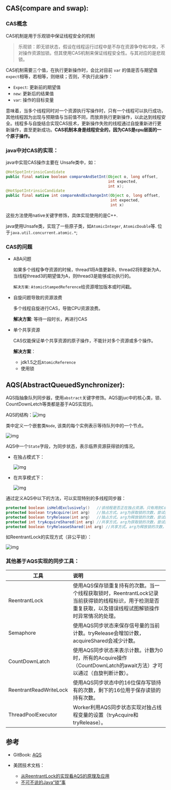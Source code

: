 ## CAS(compare and swap):

### CAS概念

CAS机制是用于乐观锁中保证线程安全的机制

> 乐观锁：即无锁状态，假设在线程运行过程中是不存在资源争夺和冲突，不对操作资源加锁。但其使用CAS机制来保证线程安全性。与其对应的是悲观锁。

CAS机制需要三个值，在执行更新操作时，会比对目前 `var` 的值是否与期望值 `expect`相等，若相等，则继续；否则，不执行此操作：

- `Expect`: 更新前的期望值
- `new`: 更新后的结果值
- `var`: 操作的目标变量

意味着，当多个线程同时对一个资源执行写操作时，只有一个线程可以执行成功，其他线程因为出现与预期值与当前值不同，而放弃执行更新操作，以此达到线程安全。线程多与自旋结合实现CAS技术，更新操作失败的线程通过自旋重新进行更新操作，直至更新成功。**CAS机制本身是线程安全的，因为CAS是cpu层面的一个原子操作。**

### java中对CAS的实现：

java中实现CAS操作主要在 Unsafe类中，如：

```java
@HotSpotIntrinsicCandidate
public final native boolean compareAndSetInt(Object o, long offset,
                                             int expected,
                                             int x);
@HotSpotIntrinsicCandidate
public final native int compareAndExchangeInt(Object o, long offset,
                                              int expected,
                                              int x)
```

这些方法使用native关键字修饰，具体实现使用的是C++.

java使用Unsafe类，实现了一些原子类，如`AtomicInteger`, `AtomicDouble`等. 位于`java.util.concurrent.atomic.*`;

### CAS的问题

- ABA问题

  如果多个线程争夺资源的时候，thread1将A值更新B，thread2将B更新为A，当线程thread3的期望值为A，则thread3是能够成功执行的。

  `解决方案`: `AtomicStampedReference`给资源增加版本或时间戳。

- 自旋问题导致的资源浪费

  多个线程自旋进行CAS，导致CPU资源浪费。

  **解决方案**: 等待一段时长，再进行CAS

- 单个共享资源

  CAS仅能保证单个共享资源的原子操作，不能针对多个资源或多个操作。

  **解决方案**： 

  - jdk1.5之后`AtomicReference`
  - 使用锁

## AQS(AbstractQueuedSynchronizer):

AQS指抽象队列同步器，使用`abstract`关键字修饰。AQS是juc中的核心类，锁、CountDownLetch等类都是基于AQS实现的。

AQS的结构：<img src="https://p1.meituan.net/travelcube/82077ccf14127a87b77cefd1ccf562d3253591.png" alt="img"  />

类中定义一个嵌套类`Node`, 该类的每个实例表示等待队列中的一个节点。

![img](https://p1.meituan.net/travelcube/960271cf2b5c8a185eed23e98b72c75538637.png)

AQS中一个`State`字段，为同步状态，表示临界资源获得锁的情况。

- 在独占模式下：

  ![img](https://p0.meituan.net/travelcube/27605d483e8935da683a93be015713f331378.png)

- 在共享模式下：

  ![img](https://p0.meituan.net/travelcube/3f1e1a44f5b7d77000ba4f9476189b2e32806.png)

通过定义AQS中以下的方法，可以实现特别的多线程同步器：

```java
protected boolean isHeldExclusively()	//该线程是否正在独占资源。只有用到Condition才需要去实现它。
protected boolean tryAcquire(int arg)	//独占方式。arg为获取锁的次数，尝试获取资源，成功则返回True，失败则返回False。
protected boolean tryRelease(int arg)	//独占方式。arg为释放锁的次数，尝试释放资源，成功则返回True，失败则返回False。
protected int tryAcquireShared(int arg)	//共享方式。arg为获取锁的次数，尝试获取资源。负数表示失败；0表示成功，但没有剩余可用资源；正数表示成功，且有剩余资源。
protected boolean tryReleaseShared(int arg) //共享方式。arg为释放锁的次数，尝试释放资源，如果释放后允许唤醒后续等待结点返回True，否则返回False。
```

如ReentrantLock的实现方式（非公平锁）：

![img](https://p1.meituan.net/travelcube/7aadb272069d871bdee8bf3a218eed8136919.png)

### 其他基于AQS实现的同步工具：

| 工具                   | 说明                                                         |
| ---------------------- | :----------------------------------------------------------- |
| ReentrantLock          | 使用AQS保存锁重复持有的次数。当一个线程获取锁时，ReentrantLock记录当前获得锁的线程标识，用于检测是否重复获取，以及错误线程试图解锁操作时异常情况的处理。 |
| Semaphore              | 使用AQS同步状态来保存信号量的当前计数。tryRelease会增加计数，acquireShared会减少计数。 |
| CountDownLatch         | 使用AQS同步状态来表示计数。计数为0时，所有的Acquire操作（CountDownLatch的await方法）才可以通过（自旋判断计数）。 |
| ReentrantReadWriteLock | 使用AQS同步状态中的16位保存写锁持有的次数，剩下的16位用于保存读锁的持有次数。 |
| ThreadPoolExecutor     | Worker利用AQS同步状态实现对独占线程变量的设置（tryAcquire和tryRelease）。 |

## 参考

- GitBook: [AQS](https://redspider.gitbook.io/concurrent/di-er-pian-yuan-li-pian/11#111-aqs-jian-jie)

- 美团技术文档：
  - [从ReentrantLock的实现看AQS的原理及应用](https://tech.meituan.com/2019/12/05/aqs-theory-and-apply.html)
  - [不可不说的Java“锁”事](https://tech.meituan.com/2018/11/15/java-lock.html)

